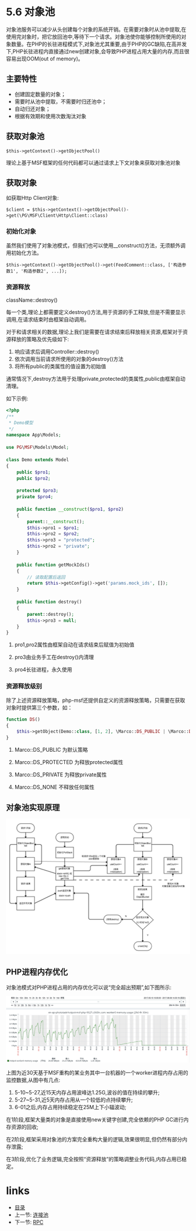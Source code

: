 # 5.6 对象池

对象池服务可以减少从头创建每个对象的系统开销。在需要对象时从池中提取,在使用完对象时，把它放回池中,等待下一个请求。对象池使你能够控制所使用的对象数量。在PHP的长驻进程模式下,对象池尤其重要,由于PHP的GC缺陷,在高并发下,PHP长驻进程内直接通过new创建对象,会导致PHP进程占用大量的内存,而且很容易出现OOM(out of memory)。

## 主要特性

- 创建固定数量的对象；
- 需要时从池中提取，不需要时归还池中；
- 自动归还对象；
- 根据有效期和使用次数淘汰对象

## 获取对象池

```
$this->getContext()->getObjectPool()
```

理论上基于MSF框架的任何代码都可以通过请求上下文对象来获取对象池对象

## 获取对象

如获取Http Client对象:

```
$client = $this->getContext()->getObjectPool()->get(\PG\MSF\Client\Http\Client::class)
```

### 初始化对象

虽然我们使用了对象池模式，但我们也可以使用__construct()方法，无须额外调用初始化方法。

```
$this->getContext()->getObjectPool()->get(FeedComment::class, ['构造参数1', '构造参数2', ...]);
```

### 资源释放

className::destroy()

每一个类,理论上都需要定义destroy()方法,用于资源的手工释放,但是不需要显示调用,在请求结束时由框架自动调用。

对于和请求相关的数据,理论上我们是需要在请求结束后释放相关资源,框架对于资源释放的策略及优先级如下:

1. 响应请求后调用Controller::destroy()
2. 依次调用当前请求所使用的对象的destroy()方法
3. 将所有public的类属性的值设置为初始值

通常情况下,destroy方法用于处理private,protected的类属性,public由框架自动清理。

如下示例:

```php
<?php
/**
 * Demo模型
 */
namespace App\Models;

use PG\MSF\Models\Model;

class Demo extends Model
{
    public $pro1;
    public $pro2;

    protected $pro3;
    private $pro4;

    public function __construct($pro1, $pro2)
    {
        parent::__construct();
        $this->pro1 = $pro1;
        $this->pro2 = $pro2;
        $this->pro3 = "protected";
        $this->pro2 = "private";
    }

    public function getMockIds()
    {
        // 读取配置后返回
        return $this->getConfig()->get('params.mock_ids', []);
    }

    public function destroy()
    {
        parent::destroy();
        $this->pro3 = null;
    }
}
```

1. pro1,pro2属性由框架自动在请求结束后赋值为初始值

2. pro3由业务手工在destroy()内清理

3. pro4长驻进程，永久使用

### 资源释放级别

除了上述资源释放策略，php-msf还提供自定义的资源释放策略，只需要在获取对象时提供第三个参数，如：

```php
function DS()
{
    $this->getObject(Demo::class, [1, 2], \Marco::DS_PUBLIC | \Marco::DS_PROTECTED);
}
```

1. Marco::DS_PUBLIC 为默认策略

2. Marco::DS_PROTECTED 为释放protected属性

3. Marco::DS_PRIVATE 为释放private属性

4. Marco::DS_NONE 不释放任何属性

## 对象池实现原理

![对象池实现原理](./images/对象池实现原理.png "对象池实现原理")

## PHP进程内存优化

对象池模式对PHP进程占用的内存优化可以说“完全超出预期”,如下图所示:

![内存优化-30d.png](./images/内存优化-30d.png "内存优化-30d.png")

上图为近30天基于MSF重构的某业务其中一台机器的一个worker进程内存占用的监控数据,从图中有几点:

1. 5-10~5-27,近15天内存占用波峰达1.25G,波谷的值在持续的攀升;
2. 5-27~5-31,近5天内存占用从一个较低的点持续攀升;
3. 6-01之后,内存占用持续稳定在25M上下小辐波动;

在1阶段,框架大量类的对象是直接使用new关键字创建,完全依赖的PHP GC进行内存资源的回收;

在2阶段,框架采用对象池的方案完全重构大量的逻辑,效果很明显,但仍然有部分内存泄露;

在3阶段,优化了业务逻辑,完全按照“资源释放”的策略调整业务代码,内存占用已稳定。


# links
  * [目录](<README.md>)
  * 上一节: [连接池](<05.5-连接池.md>)
  * 下一节: [RPC](<05.7-RPC.md>)